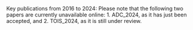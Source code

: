 Key publications from 2016 to 2024:
Please note that the following two papers are currently unavailable online: 1. ADC_2024, as it has just been accepted, and 2. TOIS_2024, as it is still under review.
